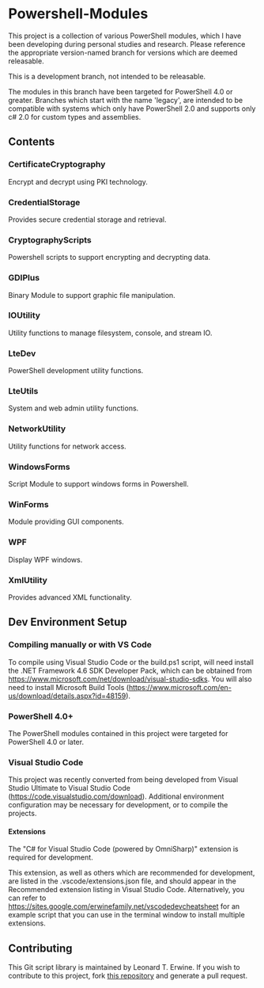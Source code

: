 # Powershell-Modules #

This project is a collection of various PowerShell modules, which I have been developing during personal studies and research.
Please reference the appropriate version-named branch for versions which are deemed releasable.

This is a development branch, not intended to be releasable.

The modules in this branch have been targeted for PowerShell 4.0 or greater.
Branches which start with the name 'legacy', are intended to be compatible with systems which only have PowerShell 2.0 and supports only c# 2.0 for custom types and assemblies.

## Contents ##

### CertificateCryptography ###

Encrypt and decrypt using PKI technology.

### CredentialStorage ###

Provides secure credential storage and retrieval.

### CryptographyScripts ###

Powershell scripts to support encrypting and decrypting data.

### GDIPlus ###

Binary Module to support graphic file manipulation.

### IOUtility ###

Utility functions to manage filesystem, console, and stream IO.

### LteDev ###

PowerShell development utility functions.

### LteUtils ###

System and web admin utility functions.

### NetworkUtility ###

Utility functions for network access.

### WindowsForms ###

Script Module to support windows forms in Powershell.

### WinForms ###

Module providing GUI components.

### WPF ###

Display WPF windows.

### XmlUtility ###

Provides advanced XML functionality.

## Dev Environment Setup ##

### Compiling manually or with VS Code ###

To compile using Visual Studio Code or the build.ps1 script, will need install the .NET Framework 4.6 SDK Developer Pack, which can be obtained from <https://www.microsoft.com/net/download/visual-studio-sdks>. You will also
need to install Microsoft Build Tools (<https://www.microsoft.com/en-us/download/details.aspx?id=48159>).

### PowerShell 4.0+ ###

The PowerShell modules contained in this project were targeted for PowerShell 4.0 or later.

### Visual Studio Code ###

This project was recently converted from being developed from Visual Studio Ultimate to Visual Studio Code (<https://code.visualstudio.com/download>).
Additional environment configuration may be necessary for development, or to compile the projects.

#### Extensions ####

The "C# for Visual Studio Code (powered by OmniSharp)" extension is required for development.

This extension, as well as others which are recommended for development, are listed in the .vscode/extensions.json file, and
should appear in the Recommended extension listing in Visual Studio Code. Alternatively, you can refer to <https://sites.google.com/erwinefamily.net/vscodedevcheatsheet> for an example script that you can use in the terminal window to install multiple extensions.

## Contributing ##

This Git script library is maintained by Leonard T. Erwine. If you wish to contribute to this project, fork [this repository](https://github.com/lerwine/PowerShell-Modules.git) and generate a pull request.
